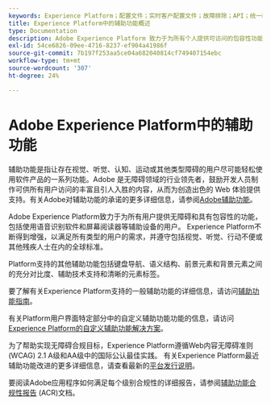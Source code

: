```yaml
---
keywords: Experience Platform；配置文件；实时客户配置文件；故障排除；API；统一配置文件；统一配置文件；配置文件；rtcp；XDM图
title: Experience Platform中的辅助功能概述
type: Documentation
description: Adobe Experience Platform 致力于为所有个人提供可访问的包容性功能。
exl-id: 54ce6826-09ee-4716-8237-ef904a41986f
source-git-commit: 7b197f253aa5ce04a682040814cf749407154ebc
workflow-type: tm+mt
source-wordcount: '307'
ht-degree: 24%

---
```


# Adobe Experience Platform中的辅助功能

辅助功能是指让存在视觉、听觉、认知、运动或其他类型障碍的用户尽可能轻松使用软件产品的一系列功能。Adobe 是无障碍领域的行业领先者，鼓励开发人员制作可供所有用户访问的丰富且引人入胜的内容，从而为创造出色的 Web 体验提供支持。有关Adobe对辅助功能的承诺的更多详细信息，请参阅[Adobe辅助功能](https://www.adobe.com/accessibility.html)。

Adobe Experience Platform致力于为所有用户提供无障碍和具有包容性的功能，包括使用语音识别软件和屏幕阅读器等辅助设备的用户。 Experience Platform不断得到增强，以满足所有类型的用户的需求，并遵守包括视觉、听觉、行动不便或其他残疾人士在内的全球标准。

Platform支持的其他辅助功能包括键盘导航、语义结构、前景元素和背景元素之间的充分对比度、辅助技术支持和清晰的元素标签。

要了解有关Experience Platform支持的一般辅助功能的详细信息，请访问[辅助功能指南](features.md)。

有关Platform用户界面特定部分中的自定义辅助功能功能的信息，请访问[Experience Platform的自定义辅助功能解决方案](custom.md)。

为了帮助实现无障碍合规目标，Experience Platform遵循Web内容无障碍准则(WCAG) 2.1 A级和AA级中的国际公认最佳实践。 有关Experience Platform最近辅助功能改进的更多详细信息，请查看最新的[平台发行说明](../release-notes/latest/latest.md)。

要阅读Adobe应用程序如何满足每个级别合规性的详细报告，请参阅[辅助功能合规性报告](https://www.adobe.com/accessibility/compliance.html) (ACR)文档。

